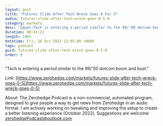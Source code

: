 ```yaml
---
layout: post
title: "Futures Slide After Tech Wreck Goes 0 For 5"
audio: futures-slide-after-tech-wreck-goes-0-5-0
category: markets
desc: "&quot;Tech is entering a period similar to the 99/'00 dotcom boom and bust.&quot;"
duration: 00:41:21
length: 2481
datetime: Fri, 28 Oct 2022 12:05:00 +0000
tags: podcast
guid: futures-slide-after-tech-wreck-goes-0-5-0
order: 0
---
```

&quot;Tech is entering a period similar to the 99/'00 dotcom boom and bust.&quot;

Link: [https://www.zerohedge.com/markets/futures-slide-after-tech-wreck-goes-0-5](https://www.zerohedge.com/markets/futures-slide-after-tech-wreck-goes-0-5)

About: The Zerohedge Podcast is a non-commercial, automated program, designed to give people a way to get news from Zerohedge in an audio format.  I am actively working on tweaking and improving the setup to create a better listening experience (October 2022).  Suggestions are welcome: [zerohedgePodcast@outlook.com](mailto:zerohedgePodcast@outlook.com)